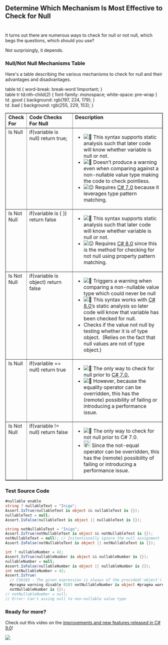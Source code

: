 

## Determine Which Mechanism Is Most Effective to Check for Null 
#
It turns out there are numerous ways to check for null or not null, which begs the questions, which should you use?

Not surprisingly, it depends.

### Null/Not Null Mechanisms Table

Here's a table describing the various mechanisms to check for null and their advantages and disadvantages.

table td { word-break: break-word !important; }<br /> table tr td:nth-child(2) { font-family: monospace; white-space: pre-wrap }<br /> td .good { background: rgb(197, 224, 179); }<br /> td .bad { background: rgb(255, 229, 153); }<br />

<table border="1" width="631" cellspacing="0" cellpadding="0"><tbody><tr><td valign="top" width="12.285714285714286%"><strong>Check For</strong></td><td valign="top" width="29.555555555555557%"><strong>Code Checks For Null</strong></td><td valign="top" width="58.15873015873016%"><strong>Description</strong></td></tr><tr><td valign="top" width="12.285714285714286%">Is Null</td><td valign="top" width="29.555555555555557%">if(variable is null) return true;</td><td valign="top" width="58.15873015873016%"><ul><li><img draggable="false" src="https://s.w.org/images/core/emoji/12.0.0-1/svg/1f642.svg" alt="🙂"> This syntax supports static analysis such that later code will know whether variable is null or not.</li><li><img draggable="false" src="https://s.w.org/images/core/emoji/12.0.0-1/svg/1f641.svg" alt="🙁"> Doesn’t produce a warning even when comparing against a non-nullable value type making the code to check pointless.</li><li><img draggable="false" src="https://s.w.org/images/core/emoji/12.0.0-1/svg/1f610.svg" alt="😐"> Requires <a href="https://intellitect.com/csharp-7-msdn/">C# 7.0</a> because it leverages type pattern matching.</li></ul></td></tr><tr><td valign="top" width="12.285714285714286%">Is Not Null</td><td valign="top" width="29.555555555555557%">if(variable is { }) return false</td><td valign="top" width="58.15873015873016%"><ul><li><img draggable="false" src="https://s.w.org/images/core/emoji/12.0.0-1/svg/1f642.svg" alt="🙂"> This syntax supports static analysis such that later code will know whether variable is null or not.</li><li><img draggable="false" src="https://s.w.org/images/core/emoji/12.0.0-1/svg/1f610.svg" alt="😐"> Requires <a href="https://intellitect.com/c-sharp-8-video/">C# 8.0</a> since this is the method for checking for not null using property pattern matching.</li></ul></td></tr><tr><td valign="top" width="12.285714285714286%">Is Not Null</td><td valign="top" width="29.555555555555557%">if(variable is object) return false</td><td valign="top" width="58.15873015873016%"><ul><li><img draggable="false" src="https://s.w.org/images/core/emoji/12.0.0-1/svg/1f642.svg" alt="🙂"> Triggers a warning when comparing a non-nullable value type which could never be null</li><li><img draggable="false" src="https://s.w.org/images/core/emoji/12.0.0-1/svg/1f642.svg" alt="🙂"> This syntax works with <a href="https://intellitect.com/essentialcsharp/">C# 8.0’</a>s static analysis so later code will know that variable has been checked for null.</li><li>Checks if the value not null by testing whether it is of type object. &nbsp;(Relies on the fact that null values are not of type object.)</li></ul></td></tr><tr><td valign="top" width="12.285714285714286%">Is Null</td><td valign="top" width="29.555555555555557%">if(variable == null) return true</td><td valign="top" width="58.15873015873016%"><ul><li><img draggable="false" src="https://s.w.org/images/core/emoji/12.0.0-1/svg/1f642.svg" alt="🙂"> The only way to check for null prior to <a href="https://devblogs.microsoft.com/dotnet/new-features-in-c-7-0/">C# 7.0.</a></li><li><img draggable="false" src="https://s.w.org/images/core/emoji/12.0.0-1/svg/1f641.svg" alt="🙁"> However, because the equality operator can be overridden, this has the (remote) possibility of failing or introducing a performance issue.</li></ul></td></tr><tr><td valign="top" width="12.285714285714286%">Is Not Null</td><td valign="top" width="29.555555555555557%">if(variable != null) return false</td><td valign="top" width="58.15873015873016%"><ul><li><img draggable="false" src="https://s.w.org/images/core/emoji/12.0.0-1/svg/1f642.svg" alt="🙂"> The only way to check for not null prior to C# 7.0.</li><li><img draggable="false" src="https://s.w.org/images/core/emoji/12.0.0-1/svg/1f641.svg" alt="🙁" width="22" height="22">&nbsp;Since the not-equal operator can be overridden, this has the (remote) possibility of failing or introducing a performance issue.</li></ul></td></tr></tbody></table>

### Test Source Code

```csharp
#nullable enable
string ? nullableText = "Inigo";
Assert.IsTrue(nullableText is object && nullableText is {});
nullableText = null;
Assert.IsFalse(nullableText is object || nullableText is {});

string notNullableText = "Inigo";
Assert.IsTrue(notNullableText is object && notNullableText is {});
notNullableText = null!; // Initentionally ignore the null assignment
Assert.IsFalse(notNullableText is object || notNullableText is {});

int ? nullableNumber = 42;
Assert.IsTrue(nullableNumber is object && nullableNumber is {});
nullableNumber = null;
Assert.IsFalse(nullableNumber is object || nullableNumber is {});
int notNullableNumber = 42;
Assert.IsTrue(
  // CS0183 - The given expression is always of the provided('object') type
  #pragma warning disable 0183 notNullableNumber is object #pragma warning restore 0183 &&
  notNullableNumber is {});
// notNullableNumber = null;  
// Error: Can't assing null to non-nullable value type
``` 
			

### Ready for more?

Check out this video on the [improvements and new features released in C# 9.0](/video-essential-c-sharp-9/)!

![](https://intellitect.com/wp-content/uploads/2021/04/Blog-job-ad-1024x127.png)
